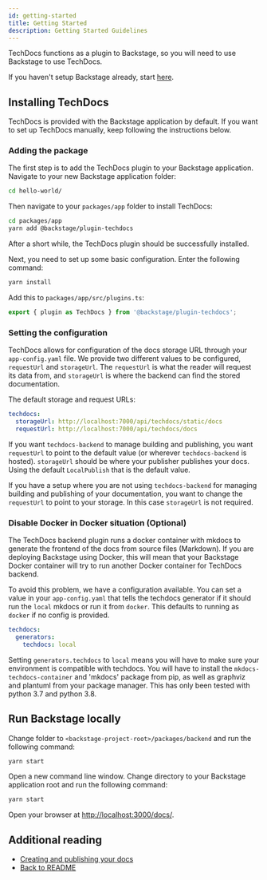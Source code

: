 ```yaml
---
id: getting-started
title: Getting Started
description: Getting Started Guidelines
---
```


TechDocs functions as a plugin to Backstage, so you will need to use Backstage
to use TechDocs.

If you haven't setup Backstage already, start
[here](../../getting-started/index.md).

## Installing TechDocs

TechDocs is provided with the Backstage application by default. If you want to
set up TechDocs manually, keep following the instructions below.

### Adding the package

The first step is to add the TechDocs plugin to your Backstage application.
Navigate to your new Backstage application folder:

```bash
cd hello-world/
```

Then navigate to your `packages/app` folder to install TechDocs:

```bash
cd packages/app
yarn add @backstage/plugin-techdocs
```

After a short while, the TechDocs plugin should be successfully installed.

Next, you need to set up some basic configuration. Enter the following command:

```bash
yarn install
```

Add this to `packages/app/src/plugins.ts`:

```typescript
export { plugin as TechDocs } from '@backstage/plugin-techdocs';
```

### Setting the configuration

TechDocs allows for configuration of the docs storage URL through your
`app-config.yaml` file. We provide two different values to be configured,
`requestUrl` and `storageUrl`. The `requestUrl` is what the reader will request
its data from, and `storageUrl` is where the backend can find the stored
documentation.

The default storage and request URLs:

```yaml
techdocs:
  storageUrl: http://localhost:7000/api/techdocs/static/docs
  requestUrl: http://localhost:7000/api/techdocs/docs
```

If you want `techdocs-backend` to manage building and publishing, you want
`requestUrl` to point to the default value (or wherever `techdocs-backend` is
hosted). `storageUrl` should be where your publisher publishes your docs. Using
the default `LocalPublish` that is the default value.

If you have a setup where you are not using `techdocs-backend` for managing
building and publishing of your documentation, you want to change the
`requestUrl` to point to your storage. In this case `storageUrl` is not
required.

### Disable Docker in Docker situation (Optional)

The TechDocs backend plugin runs a docker container with mkdocs to generate the
frontend of the docs from source files (Markdown). If you are deploying
Backstage using Docker, this will mean that your Backstage Docker container will
try to run another Docker container for TechDocs backend.

To avoid this problem, we have a configuration available. You can set a value in
your `app-config.yaml` that tells the techdocs generator if it should run the
`local` mkdocs or run it from `docker`. This defaults to running as `docker` if
no config is provided.

```yaml
techdocs:
  generators:
    techdocs: local
```

Setting `generators.techdocs` to `local` means you will have to make sure your
environment is compatible with techdocs. You will have to install the
`mkdocs-techdocs-container` and 'mkdocs' package from pip, as well as graphviz
and plantuml from your package manager. This has only been tested with python
3.7 and python 3.8.

## Run Backstage locally

Change folder to `<backstage-project-root>/packages/backend` and run the
following command:

```bash
yarn start
```

Open a new command line window. Change directory to your Backstage application
root and run the following command:

```bash
yarn start
```

Open your browser at [http://localhost:3000/docs/](http://localhost:3000/docs/).

## Additional reading

- [Creating and publishing your docs](creating-and-publishing.md)
- [Back to README](README.md)
